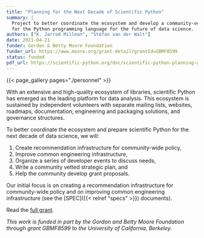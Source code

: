 ```yaml
---
title: "Planning for the Next Decade of Scientific Python"
summary: |
  Project to better coordinate the ecosystem and develop a community-vetted decadal plan
  for the Python programming language for the future of data science.
authors: ["K. Jarrod Millman", "Stéfan van der Walt"]
date: 2021-04-21
funder: Gordon & Betty Moore Foundation
funder_url: https://www.moore.org/grant-detail?grantId=GBMF8599
status: funded
pdf_url: https://scientific-python.org/doc/scientific-python-planning-grant-2020.pdf
---
```


{{< page_gallery pages="./personnel" >}}

With an extensive and high-quality ecosystem of libraries, scientific Python
has emerged as the leading platform for data analysis.
This ecosystem is sustained by independent volunteers with separate mailing
lists, websites, roadmaps, documentation, engineering and packaging solutions,
and governance structures.

To better coordinate the ecosystem and prepare scientific Python
for the next decade of data science, we will:

1. Create recommendation infrastructure for community-wide policy,
2. Improve common engineering infrastructure,
3. Organize a series of developer events to discuss needs,
4. Write a community vetted strategic plan, and
5. Help the community develop grant proposals.

Our initial focus is on creating a recommendation infrastructure for
community-wide policy and on improving common engineering infrastructure
(see the [SPEC]({{< relref "specs" >}}) documents).

Read the [full grant](../../doc/scientific-python-planning-grant-2020.pdf).

_This work is funded in part by the Gordon and Betty Moore Foundation through
grant GBMF8599 to the University of California, Berkeley._
